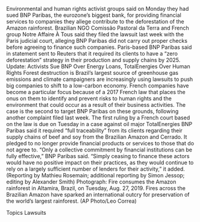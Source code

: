 Environmental and human rights activist groups said on Monday they had sued BNP Paribas, the eurozone’s biggest bank, for providing financial services to companies they allege contribute to the deforestation of the Amazon rainforest.
Brazilian NGO Comissão Pastoral da Terra and French group Notre Affaire À Tous said they filed the lawsuit last week with the Paris judicial court, alleging BNP Paribas did not carry out proper checks before agreeing to finance such companies.
Paris-based BNP Paribas said in statement sent to Reuters that it required its clients to have a “zero deforestation” strategy in their production and supply chains by 2025.
Update: Activists Sue BNP Over Energy Loans, TotalEnergies Over Human Rights
Forest destruction is Brazil’s largest source of greenhouse gas emissions and climate campaigners are increasingly using lawsuits to push big companies to shift to a low-carbon economy.
French companies have become a particular focus because of a 2017 French law that places the onus on them to identify and prevent risks to human rights and the environment that could occur as a result of their business activities.
The case is the second to target BNP Paribas on these grounds, following another complaint filed last week.
The first ruling by a French court based on the law is due on Tuesday in a case against oil major TotalEnergies
BNP Paribas said it required “full traceability” from its clients regarding their supply chains of beef and soy from the Brazilian Amazon and Cerrado. It pledged to no longer provide financial products or services to those that do not agree to.
“Only a collective commitment by financial institutions can be fully effective,” BNP Paribas said.
“Simply ceasing to finance these actors would have no positive impact on their practices, as they would continue to rely on a largely sufficient number of lenders for their activity,” it added.
(Reporting by Mathieu Rosemain; additional reporting by Simon Jessop; editing by Alexander Smith)
Photograph: Fire consumes the Amazon rainforest in Altamira, Brazil, on Tuesday, Aug. 27, 2019. Fires across the Brazilian Amazon have sparked an international outcry for preservation of the world’s largest rainforest. (AP Photo/Leo Correa)

Topics
Lawsuits
